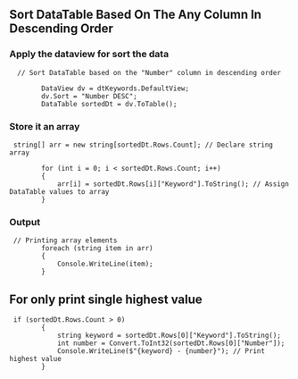 ## Sort DataTable Based On The Any Column In Descending Order

###  Apply the dataview for sort the data
```
  // Sort DataTable based on the "Number" column in descending order
  
        DataView dv = dtKeywords.DefaultView;
        dv.Sort = "Number DESC";
        DataTable sortedDt = dv.ToTable();
```
### Store it an array
```
 string[] arr = new string[sortedDt.Rows.Count]; // Declare string array

        for (int i = 0; i < sortedDt.Rows.Count; i++)
        {
            arr[i] = sortedDt.Rows[i]["Keyword"].ToString(); // Assign DataTable values to array
        }
```
### Output
```
 // Printing array elements
        foreach (string item in arr)
        {
            Console.WriteLine(item);
        }
```
## For only print single highest value 
```
 if (sortedDt.Rows.Count > 0)
        {
            string keyword = sortedDt.Rows[0]["Keyword"].ToString();
            int number = Convert.ToInt32(sortedDt.Rows[0]["Number"]);
            Console.WriteLine($"{keyword} - {number}"); // Print highest value
        }
```
